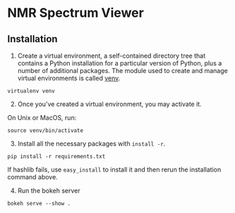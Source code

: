 # NMR Spectrum Viewer

## Installation
1. Create a virtual environment, a self-contained directory tree that contains a Python installation for a particular version of Python, plus a number of additional packages. The module used to create and manage virtual environments is called [venv](https://docs.python.org/3/library/venv.html#module-venv).
```
virtualenv venv
```
2. Once you’ve created a virtual environment, you may activate it.

On Unix or MacOS, run:
```
source venv/bin/activate
```
3. Install all the necessary packages with `install -r`.
```
pip install -r requirements.txt
```
If hashlib fails, use `easy_install` to install it and then rerun the installation command above.

4. Run the bokeh server
```
bokeh serve --show .
```
